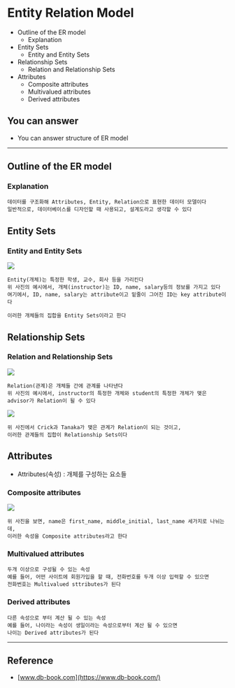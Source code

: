 # Entity Relation Model
<!--Table of Contents-->
- Outline of the ER model
    - Explanation
- Entity Sets
    - Entity and Entity Sets
- Relationship Sets
    - Relation and Relationship Sets
- Attributes
    - Composite attributes
    - Multivalued attributes
    - Derived attributes
    
<!-- 어떤 질문을 대답할 수 있어야 하는지-->
## You can answer
- You can answer structure of ER model

<!--Contents-->

---
## Outline of the ER model
### Explanation
    데이터를 구조화해 Attributes, Entity, Relation으로 표현한 데이터 모델이다
    일반적으로, 데이터베이스를 디자인할 때 사용되고, 설계도라고 생각할 수 있다

## Entity Sets
### Entity and Entity Sets
![](https://user-images.githubusercontent.com/70050038/117546228-57220e80-b064-11eb-93f0-10ca82ed9d9c.png)

    Entity(개체)는 특정한 학생, 교수, 회사 등을 가리킨다
    위 사진의 예시에서, 개체(instructor)는 ID, name, salary등의 정보를 가지고 있다
    여기에서, ID, name, salary는 attribute이고 밑줄이 그어진 ID는 key attribute이다

    이러한 개체들의 집합을 Entity Sets이라고 한다

## Relationship Sets
### Relation and Relationship Sets
![](https://user-images.githubusercontent.com/70050038/117546350-f6df9c80-b064-11eb-8b49-4b13a3b786db.png)

    Relation(관계)은 개체들 간에 관계를 나타낸다
    위 사진의 예시에서, instructor의 특정한 개체와 student의 특정한 개체가 맺은 advisor가 Relation이 될 수 있다

![](https://user-images.githubusercontent.com/70050038/117546419-4a51ea80-b065-11eb-8dff-911b3868f8e4.png)

    위 사진에서 Crick과 Tanaka가 맺은 관계가 Relation이 되는 것이고, 
    이러한 관계들의 집합이 Relationship Sets이다


## Attributes
- Attributes(속성) : 개체를 구성하는 요소들
### Composite attributes
![](https://user-images.githubusercontent.com/70050038/117546695-9fdac700-b066-11eb-85ad-73ac4ed63c48.png)

    위 사진을 보면, name은 first_name, middle_initial, last_name 세가지로 나뉘는 데,
    이러한 속성을 Composite attributes라고 한다
    
### Multivalued attributes
    두개 이상으로 구성될 수 있는 속성
    예를 들어, 어떤 사이트에 회원가입을 할 때, 전화번호를 두개 이상 입력할 수 있으면
    전화번호는 Multivalued sttributes가 된다
### Derived attributes
    다른 속성으로 부터 계산 될 수 있는 속성
    예를 들어, 나이라는 속성이 생일이라는 속성으로부터 계산 될 수 있으면
    나이는 Derived attributes가 된다

---
## Reference
- [www.db-book.com](https://www.db-book.com/)

